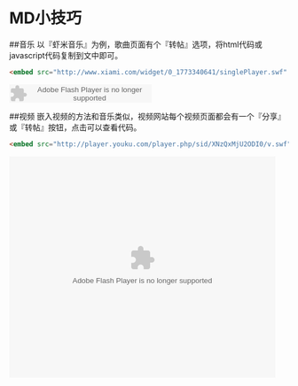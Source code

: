 # MD小技巧

##音乐
以『虾米音乐』为例，歌曲页面有个『转帖』选项，将html代码或javascript代码复制到文中即可。
```html
<embed src="http://www.xiami.com/widget/0_1773340641/singlePlayer.swf" type="application/x-shockwave-flash" width="257" height="33" wmode="transparent"></embed>
```

<embed src="http://www.xiami.com/widget/0_1773340641/singlePlayer.swf" type="application/x-shockwave-flash" width="257" height="33" wmode="transparent"></embed>

##视频
嵌入视频的方法和音乐类似，视频网站每个视频页面都会有一个『分享』或『转帖』按钮，点击可以查看代码。
```html
<embed src="http://player.youku.com/player.php/sid/XNzQxMjU2ODI0/v.swf" allowFullScreen="true" quality="high" width="480" height="400" align="middle" allowScriptAccess="always" type="application/x-shockwave-flash"></embed>
```

<embed src="http://player.youku.com/player.php/sid/XNzQxMjU2ODI0/v.swf" allowFullScreen="true" quality="high" width="480" height="400" align="middle" allowScriptAccess="always" type="application/x-shockwave-flash"></embed>